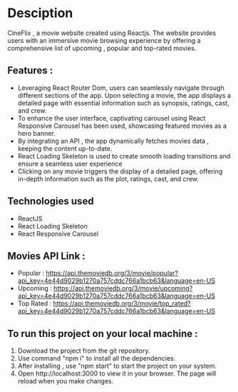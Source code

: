 # Desciption

CineFlix , a movie website created using Reactjs. The website provides users with an immersive movie browsing experience by offering a comprehensive list of upcoming , popular and top-rated movies. 

## Features : 

 * Leveraging React Router Dom, users can seamlessly navigate through different sections of the app. Upon selecting a movie, the app displays a detailed page with 
   essential information such as synopsis, ratings, cast, and crew.
 * To enhance the user interface, captivating carousel using React Responsive Carousel has been used, showcasing featured movies as a hero banner.
 * By integrating an API , the app dynamically fetches movies data , keeping the content up-to-date.
 * React Loading Skeleton is used to create smooth loading transitions and ensure a seamless user experience
 * Clicking on any movie triggers the display of a detailed page, offering in-depth information such as the plot, ratings, cast, and crew.

## Technologies used 
  * ReactJS
  * React Loading Skeleton
  * React Responsive Carousel

## Movies API Link :

  * Popular : https://api.themoviedb.org/3/movie/popular?api_key=4e44d9029b1270a757cddc766a1bcb63&language=en-US
  * Upcoming : https://api.themoviedb.org/3/movie/upcoming?api_key=4e44d9029b1270a757cddc766a1bcb63&language=en-US
  * Top Rated : https://api.themoviedb.org/3/movie/top_rated?api_key=4e44d9029b1270a757cddc766a1bcb63&language=en-US

## To run this project on your local machine :
  1. Download the project from the git repository.
  2. Use command "npm i" to install all the dependencies.
  3. After installing , use "npm start" to start the project on your system.
  4. Open http://localhost:3000 to view it in your browser. The page will reload when you make changes.
     
    

